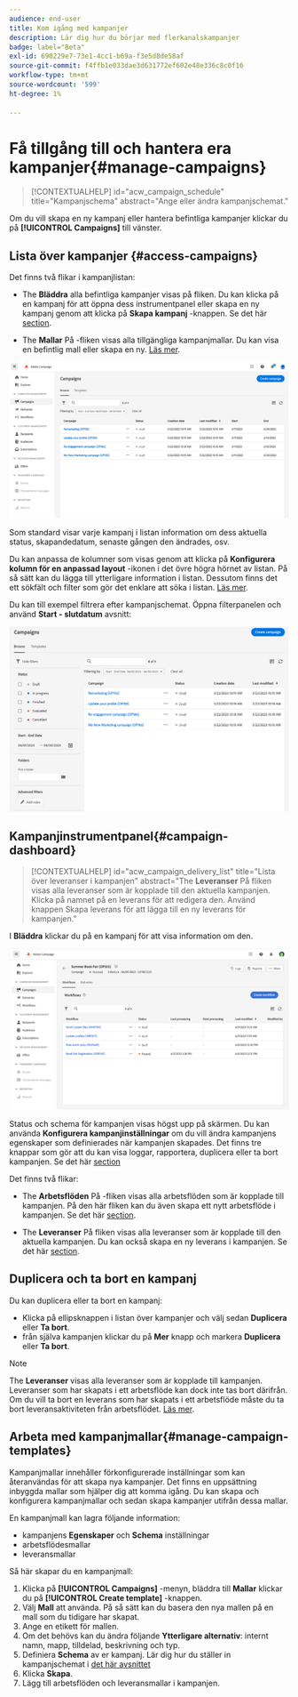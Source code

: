 ```yaml
---
audience: end-user
title: Kom igång med kampanjer
description: Lär dig hur du börjar med flerkanalskampanjer
badge: label="Beta"
exl-id: 690229e7-73e1-4cc1-b69a-f3e5d8de58af
source-git-commit: f4ffb1e033dae3d631772ef602e48e336c8c0f16
workflow-type: tm+mt
source-wordcount: '599'
ht-degree: 1%

---
```


# Få tillgång till och hantera era kampanjer{#manage-campaigns}

>[!CONTEXTUALHELP]
>id="acw_campaign_schedule"
>title="Kampanjschema"
>abstract="Ange eller ändra kampanjschemat."

Om du vill skapa en ny kampanj eller hantera befintliga kampanjer klickar du på **[!UICONTROL Campaigns]** till vänster.

## Lista över kampanjer {#access-campaigns}

Det finns två flikar i kampanjlistan:

* The **Bläddra** alla befintliga kampanjer visas på fliken. Du kan klicka på en kampanj för att öppna dess instrumentpanel eller skapa en ny kampanj genom att klicka på **Skapa kampanj** -knappen. Se det här [section](create-campaigns.md#create-campaigns).

* The **Mallar** På -fliken visas alla tillgängliga kampanjmallar. Du kan visa en befintlig mall eller skapa en ny. [Läs mer](#manage-campaign-templates).

![Kampanjlista](assets/campaign-list.png)

Som standard visar varje kampanj i listan information om dess aktuella status, skapandedatum, senaste gången den ändrades, osv.

Du kan anpassa de kolumner som visas genom att klicka på **Konfigurera kolumn för en anpassad layout** -ikonen i det övre högra hörnet av listan. På så sätt kan du lägga till ytterligare information i listan. Dessutom finns det ett sökfält och filter som gör det enklare att söka i listan. [Läs mer](../get-started/user-interface.md#list-screens).

Du kan till exempel filtrera efter kampanjschemat. Öppna filterpanelen och använd **Start - slutdatum** avsnitt:

![Kampanjfilter](assets/campaign-filter-on-dates.png)

## Kampanjinstrumentpanel{#campaign-dashboard}

>[!CONTEXTUALHELP]
>id="acw_campaign_delivery_list"
>title="Lista över leveranser i kampanjen"
>abstract="The **Leveranser** På fliken visas alla leveranser som är kopplade till den aktuella kampanjen. Klicka på namnet på en leverans för att redigera den. Använd knappen Skapa leverans för att lägga till en ny leverans för kampanjen."

I **Bläddra** klickar du på en kampanj för att visa information om den.

![Kampanjinstrumentpanel](assets/campaign-dashboard.png)

Status och schema för kampanjen visas högst upp på skärmen. Du kan använda **Konfigurera kampanjinställningar** om du vill ändra kampanjens egenskaper som definierades när kampanjen skapades. Det finns tre knappar som gör att du kan visa loggar, rapportera, duplicera eller ta bort kampanjen. Se det här [section](create-campaigns.md#create-campaigns)

Det finns två flikar:

* The **Arbetsflöden** På -fliken visas alla arbetsflöden som är kopplade till kampanjen. På den här fliken kan du även skapa ett nytt arbetsflöde i kampanjen. Se det här [section](create-campaigns.md#create-campaigns).

* The **Leveranser** På fliken visas alla leveranser som är kopplade till den aktuella kampanjen. Du kan också skapa en ny leverans i kampanjen. Se det här [section](create-campaigns.md#create-campaigns).

## Duplicera och ta bort en kampanj

Du kan duplicera eller ta bort en kampanj:

* Klicka på ellipsknappen i listan över kampanjer och välj sedan **Duplicera** eller **Ta bort**.
* från själva kampanjen klickar du på **Mer** knapp och markera **Duplicera** eller **Ta bort**.

>[!NOTE]
>
>The **Leveranser** visas alla leveranser som är kopplade till kampanjen. Leveranser som har skapats i ett arbetsflöde kan dock inte tas bort därifrån. Om du vill ta bort en leverans som har skapats i ett arbetsflöde måste du ta bort leveransaktiviteten från arbetsflödet. [Läs mer](../msg/gs-messages.md#delivery-delete).

## Arbeta med kampanjmallar{#manage-campaign-templates}

Kampanjmallar innehåller förkonfigurerade inställningar som kan återanvändas för att skapa nya kampanjer. Det finns en uppsättning inbyggda mallar som hjälper dig att komma igång. Du kan skapa och konfigurera kampanjmallar och sedan skapa kampanjer utifrån dessa mallar.

En kampanjmall kan lagra följande information:

* kampanjens **Egenskaper** och **Schema** inställningar
* arbetsflödesmallar
* leveransmallar

Så här skapar du en kampanjmall:

1. Klicka på **[!UICONTROL Campaigns]** -menyn, bläddra till **Mallar** klickar du på **[!UICONTROL Create template]** -knappen.
1. Välj **Mall** att använda. På så sätt kan du basera den nya mallen på en mall som du tidigare har skapat.
1. Ange en etikett för mallen.
1. Om det behövs kan du ändra följande **Ytterligare alternativ**: internt namn, mapp, tilldelad, beskrivning och typ.
1. Definiera **Schema** av er kampanj. Lär dig hur du ställer in kampanjschemat i [det här avsnittet](create-campaigns.md#campaign-schedule)
1. Klicka **Skapa**.
1. Lägg till arbetsflöden och leveransmallar i kampanjen.
